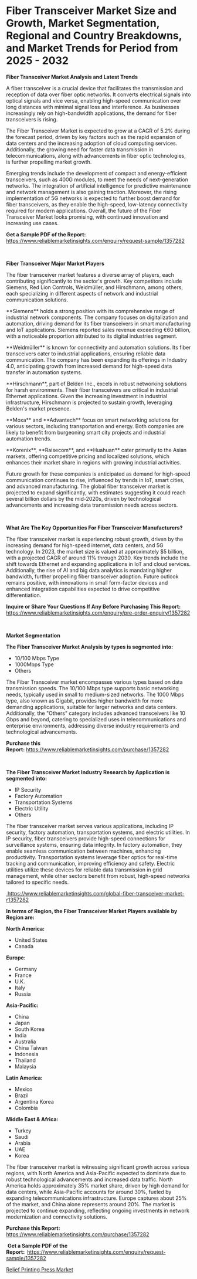 <p><h1>Fiber Transceiver Market Size and Growth, Market Segmentation, Regional and Country Breakdowns, and Market Trends for Period from 2025 -  2032</h1></p><p><strong>Fiber Transceiver Market Analysis and Latest Trends</strong></p>
<p><p>A fiber transceiver is a crucial device that facilitates the transmission and reception of data over fiber optic networks. It converts electrical signals into optical signals and vice versa, enabling high-speed communication over long distances with minimal signal loss and interference. As businesses increasingly rely on high-bandwidth applications, the demand for fiber transceivers is rising.</p><p>The Fiber Transceiver Market is expected to grow at a CAGR of 5.2% during the forecast period, driven by key factors such as the rapid expansion of data centers and the increasing adoption of cloud computing services. Additionally, the growing need for faster data transmission in telecommunications, along with advancements in fiber optic technologies, is further propelling market growth. </p><p>Emerging trends include the development of compact and energy-efficient transceivers, such as 400G modules, to meet the needs of next-generation networks. The integration of artificial intelligence for predictive maintenance and network management is also gaining traction. Moreover, the rising implementation of 5G networks is expected to further boost demand for fiber transceivers, as they enable the high-speed, low-latency connectivity required for modern applications. Overall, the future of the Fiber Transceiver Market looks promising, with continued innovation and increasing use cases.</p></p>
<p><strong>Get a Sample PDF of the Report:&nbsp;</strong> <a href="https://www.reliablemarketinsights.com/enquiry/request-sample/1357282?utm_campaign=1937&utm_medium=2&utm_source=Github&utm_content=ia&utm_term=08042025&utm_id=fiber-transceiver">https://www.reliablemarketinsights.com/enquiry/request-sample/1357282</a></p>
<p>&nbsp;</p>
<p><strong>Fiber Transceiver Major Market Players</strong></p>
<p><p>The fiber transceiver market features a diverse array of players, each contributing significantly to the sector's growth. Key competitors include Siemens, Red Lion Controls, Weidmüller, and Hirschmann, among others, each specializing in different aspects of network and industrial communication solutions.</p><p>**Siemens** holds a strong position with its comprehensive range of industrial network components. The company focuses on digitalization and automation, driving demand for its fiber transceivers in smart manufacturing and IoT applications. Siemens reported sales revenue exceeding €60 billion, with a noticeable proportion attributed to its digital industries segment.</p><p>**Weidmüller** is known for connectivity and automation solutions. Its fiber transceivers cater to industrial applications, ensuring reliable data communication. The company has been expanding its offerings in Industry 4.0, anticipating growth from increased demand for high-speed data transfer in automation systems.</p><p>**Hirschmann**, part of Belden Inc., excels in robust networking solutions for harsh environments. Their fiber transceivers are critical in industrial Ethernet applications. Given the increasing investment in industrial infrastructure, Hirschmann is projected to sustain growth, leveraging Belden's market presence.</p><p>**Moxa** and **Advantech** focus on smart networking solutions for various sectors, including transportation and energy. Both companies are likely to benefit from burgeoning smart city projects and industrial automation trends.</p><p>**Korenix**, **Raisecom**, and **Huahuan** cater primarily to the Asian markets, offering competitive pricing and localized solutions, which enhances their market share in regions with growing industrial activities.</p><p>Future growth for these companies is anticipated as demand for high-speed communication continues to rise, influenced by trends in IoT, smart cities, and advanced manufacturing. The global fiber transceiver market is projected to expand significantly, with estimates suggesting it could reach several billion dollars by the mid-2020s, driven by technological advancements and increasing data transmission needs across sectors.</p></p>
<p>&nbsp;</p>
<p><strong>What Are The Key Opportunities For Fiber Transceiver Manufacturers?</strong></p>
<p><p>The fiber transceiver market is experiencing robust growth, driven by the increasing demand for high-speed internet, data centers, and 5G technology. In 2023, the market size is valued at approximately $5 billion, with a projected CAGR of around 11% through 2030. Key trends include the shift towards Ethernet and expanding applications in IoT and cloud services. Additionally, the rise of AI and big data analytics is mandating higher bandwidth, further propelling fiber transceiver adoption. Future outlook remains positive, with innovations in small form-factor devices and enhanced integration capabilities expected to drive competitive differentiation.</p></p>
<p><strong>Inquire or Share Your Questions If Any Before Purchasing This Report:</strong> <a href="https://www.reliablemarketinsights.com/enquiry/pre-order-enquiry/1357282?utm_campaign=1937&utm_medium=2&utm_source=Github&utm_content=ia&utm_term=08042025&utm_id=fiber-transceiver">https://www.reliablemarketinsights.com/enquiry/pre-order-enquiry/1357282</a></p>
<p>&nbsp;</p>
<p><strong>Market Segmentation</strong></p>
<p><strong>The Fiber Transceiver Market Analysis by types is segmented into:</strong></p>
<p><ul><li>10/100 Mbps Type</li><li>1000Mbps Type</li><li>Others</li></ul></p>
<p><p>The Fiber Transceiver market encompasses various types based on data transmission speeds. The 10/100 Mbps type supports basic networking needs, typically used in small to medium-sized networks. The 1000 Mbps type, also known as Gigabit, provides higher bandwidth for more demanding applications, suitable for larger networks and data centers. Additionally, the "Others" category includes advanced transceivers like 10 Gbps and beyond, catering to specialized uses in telecommunications and enterprise environments, addressing diverse industry requirements and technological advancements.</p></p>
<p><strong>Purchase this Report:&nbsp;</strong><a href="https://www.reliablemarketinsights.com/purchase/1357282?utm_campaign=1937&utm_medium=2&utm_source=Github&utm_content=ia&utm_term=08042025&utm_id=fiber-transceiver">https://www.reliablemarketinsights.com/purchase/1357282</a></p>
<p>&nbsp;</p>
<p><strong>The Fiber Transceiver Market Industry Research by Application is segmented into:</strong></p>
<p><ul><li>IP Security</li><li>Factory Automation</li><li>Transportation Systems</li><li>Electric Utility</li><li>Others</li></ul></p>
<p><p>The fiber transceiver market serves various applications, including IP security, factory automation, transportation systems, and electric utilities. In IP security, fiber transceivers provide high-speed connections for surveillance systems, ensuring data integrity. In factory automation, they enable seamless communication between machines, enhancing productivity. Transportation systems leverage fiber optics for real-time tracking and communication, improving efficiency and safety. Electric utilities utilize these devices for reliable data transmission in grid management, while other sectors benefit from robust, high-speed networks tailored to specific needs.</p></p>
<p><a href="https://www.reliablemarketinsights.com/global-fiber-transceiver-market-r1357282?utm_campaign=1937&utm_medium=2&utm_source=Github&utm_content=ia&utm_term=08042025&utm_id=fiber-transceiver">&nbsp;https://www.reliablemarketinsights.com/global-fiber-transceiver-market-r1357282</a></p>
<p><strong>In terms of Region, the Fiber Transceiver Market Players available by Region are:</strong></p>
<p>
    <p> <strong> North America: </strong>
        <ul>
            <li>United States</li>
            <li>Canada</li>
        </ul>
        </p> 
    <p> <strong> Europe: </strong>
        <ul>
            <li>Germany</li>
            <li>France</li>
            <li>U.K.</li>
            <li>Italy</li>
            <li>Russia</li>
        </ul>
        </p> 
    <p> <strong> Asia-Pacific: </strong>
        <ul>
            <li>China</li>
            <li>Japan</li>
            <li>South Korea</li>
            <li>India</li>
            <li>Australia</li>
            <li>China Taiwan</li>
            <li>Indonesia</li>
            <li>Thailand</li>
            <li>Malaysia</li>
        </ul>
        </p> 
    <p> <strong> Latin America: </strong>
        <ul>
            <li>Mexico</li>
            <li>Brazil</li>
            <li>Argentina Korea</li>
            <li>Colombia</li>
        </ul>
        </p> 
    <p> <strong> Middle East & Africa: </strong>
        <ul>
            <li>Turkey</li>
            <li>Saudi</li>
            <li>Arabia</li>
            <li>UAE</li>
            <li>Korea</li>
        </ul>
    </p>
    </p>
<p><p>The fiber transceiver market is witnessing significant growth across various regions, with North America and Asia-Pacific expected to dominate due to robust technological advancements and increased data traffic. North America holds approximately 35% market share, driven by high demand for data centers, while Asia-Pacific accounts for around 30%, fueled by expanding telecommunications infrastructure. Europe captures about 25% of the market, and China alone represents around 20%. The market is projected to continue expanding, reflecting ongoing investments in network modernization and connectivity solutions.</p></p>
<p><strong>Purchase this Report: </strong><a href="https://www.reliablemarketinsights.com/purchase/1357282?utm_campaign=1937&utm_medium=2&utm_source=Github&utm_content=ia&utm_term=08042025&utm_id=fiber-transceiver">https://www.reliablemarketinsights.com/purchase/1357282</a></p>
<p>&nbsp;<strong>Get a Sample PDF of the Report:&nbsp;&nbsp;</strong><a href="https://www.reliablemarketinsights.com/enquiry/request-sample/1357282?utm_campaign=1937&utm_medium=2&utm_source=Github&utm_content=ia&utm_term=08042025&utm_id=fiber-transceiver">https://www.reliablemarketinsights.com/enquiry/request-sample/1357282</a></p>
<p><strong></strong></p>
<p><p><a href="https://github.com/bmorecock/Market-Research-Report-List-6/blob/main/relief-printing-press-market.md?utm_campaign=1937&utm_medium=2&utm_source=Github&utm_content=ia&utm_term=08042025&utm_id=fiber-transceiver">Relief Printing Press Market</a></p></p>